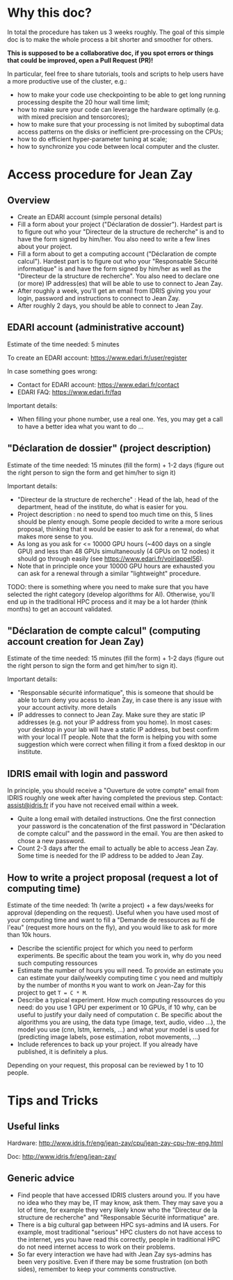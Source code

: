 # Why this doc?

In total the procedure has taken us 3 weeks roughly. The goal of this simple
doc is to make the whole process a bit shorter and smoother for others.

**This is supposed to be a collaborative doc, if you spot errors or things that
could be improved, open a Pull Request (PR)!**

In particular, feel free to share tutorials, tools and scripts to help users
have a more productive use of the cluster, e.g.:

- how to make your code use checkpointing to be able to get long running processing
  despite the 20 hour wall time limit;
- how to make sure your code can leverage the hardware optimally (e.g. with mixed
  precision and tensorcores);
- how to make sure that your processing is not limited by suboptimal data access patterns
  on the disks or inefficient pre-processing on the CPUs;
- how to do efficient hyper-parameter tuning at scale;
- how to synchronize you code between local computer and the cluster.

# Access procedure for Jean Zay

## Overview

- Create an EDARI account (simple personal details)
- Fill a form about your project ("Déclaration de dossier"). Hardest part is to
  figure out who your "Directeur de la structure de recherche" is and to have
  the form signed by him/her. You also need to write a few lines about your
  project.
- Fill a form about to get a computing account ("Déclaration de compte
  calcul"). Hardest part is to figure out who your "Responsable Sécurité
  informatique" is and have the form signed by him/her as well as the
  "Directeur de la structure de recherche". You also need to declare one (or
  more) IP address(es) that will be able to use to connect to Jean Zay.
- After roughly a week, you'll get an email from IDRIS giving you your login,
  password and instructions to connect to Jean Zay.
- After roughly 2 days, you should be able to connect to Jean Zay.


## EDARI account (administrative account)

Estimate of the time needed: 5 minutes

To create an EDARI account: https://www.edari.fr/user/register

In case something goes wrong:
- Contact for EDARI account: https://www.edari.fr/contact
- EDARI FAQ: https://www.edari.fr/faq

Important details:
- When filling your phone number, use a real one. Yes, you may get a call to
  have a better idea what you want to do ...

## "Déclaration de dossier" (project description)

Estimate of the time needed: 15 minutes (fill the form) + 1-2 days (figure out
the right person to sign the form and get him/her to sign it)

Important details:
- "Directeur de la structure de recherche" : Head of the lab, head of the
  department, head of the institute, do what is easier for you. 
- Project description : no need to spend too much time on this, 5 lines should
  be plenty enough. Some people decided to write a more serious proposal,
  thinking that it would be easier to ask for a renewal, do what makes more
  sense to you.
- As long as you ask for <= 10000 GPU hours (~400 days on a single GPU) and
  less than 48 GPUs simultaneously (4 GPUs on 12 nodes) it should go through
  easily (see https://www.edari.fr/voirlappel56).
- Note that in principle once your 10000 GPU hours are exhausted you can ask for
  a renewal through a similar "lightweight" procedure.

TODO: there is something where you need to make sure that you have selected the
right category (develop algorithms for AI). Otherwise, you'll end up in the
traditional HPC process and it may be a lot harder (think months) to get an
account validated.

## "Déclaration de compte calcul" (computing account creation for Jean Zay)

Estimate of the time needed: 15 minutes (fill the form) + 1-2 days (figure out
the right person to sign the form and get him/her to sign it).

Important details:
- "Responsable sécurité informatique", this is someone that should be able to
  turn deny you acess to Jean Zay, in case there is any issue with your account
  activity. more details
- IP addresses to connect to Jean Zay. Make sure they are static IP addresses
  (e.g. not your IP address from you home). In most cases: your desktop in your
  lab will have a static IP address, but best confirm with your local IT
  people. Note that the form is helping you with some suggestion which were
  correct when filling it from a fixed desktop in our institute.

## IDRIS email with login and password

In principle, you should receive a "Ouverture de votre compte" email from IDRIS
roughly one week after having completed the previous step. Contact:
assist@idris.fr if you have not received email within a week.

- Quite a long email with detailed instructions. One the first connection your
  password is the concatenation of the first password in "Déclaration de compte
  calcul" and the password in the email. You are then asked to chose a new
  password.
- Count 2-3 days after the email to actually be able to access Jean Zay. Some
  time is needed for the IP address to be added to Jean Zay.

## How to write a project proposal (request a lot of computing time)

Estimate of the time needed: 1h (write a project) + a few days/weeks
for approval (depending on the request). Useful when you have used most of your
computing time and want to fill a "Demande de ressources au fil de l'eau"
(request more hours on the fly), and you would like to ask for more than 10k
hours.

- Describe the scientific project for which you need to perform experiments. Be
  specific about the team you work in, why do you need such computing
  ressources
- Estimate the number of hours you will need. To provide an estimate you can
  estimate your daily/weekly computing time `C` you need and multiply by the
  number of months `M` you want to work on Jean-Zay for this project to get
  `T = C * M`.
- Describe a typical experiment. How much computing ressources do you need: do
  you use 1 GPU per experiment or 10 GPUs, if 10 why, can be useful to justify
  your daily need of computation `C`. Be specific about the algorithms you are
  using, the data type (image, text, audio, video ...), the model you use (cnn,
  lstm, kernels, ...) and what your model is used for (predicting image labels,
  pose estimation, robot movements, ...)
- Include references to back up your project. If you already have published, it
  is definitely a plus.

Depending on your request, this proposal can be reviewed by 1 to 10 people.

# Tips and Tricks

## Useful links

Hardware: http://www.idris.fr/eng/jean-zay/cpu/jean-zay-cpu-hw-eng.html

Doc: http://www.idris.fr/eng/jean-zay/

## Generic advice

- Find people that have accessed IDRIS clusters around you. If you have no idea
  who they may be, IT may know, ask them. They may save you a lot of time, for
  example they very likely know who the "Directeur de la structure de
  recherche" and "Responsable Sécurité informatique" are.
- There is a big cultural gap between HPC sys-admins and IA users. For example,
  most traditional "serious" HPC clusters do not have access to the internet,
  yes you have read this correctly, people in traditional HPC do not need
  internet access to work on their problems.
- So far every interaction we have had with Jean Zay sys-admins has been very
  positive. Even if there may be some frustration (on both sides), remember to
  keep your comments constructive.
